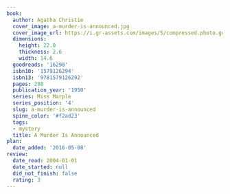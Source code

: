 ```yaml
---
book:
  author: Agatha Christie
  cover_image: a-murder-is-announced.jpg
  cover_image_url: https://i.gr-assets.com/images/S/compressed.photo.goodreads.com/books/1348508635l/16298.jpg
  dimensions:
    height: 22.0
    thickness: 2.6
    width: 14.6
  goodreads: '16298'
  isbn10: '1579126294'
  isbn13: '9781579126292'
  pages: 288
  publication_year: '1950'
  series: Miss Marple
  series_position: '4'
  slug: a-murder-is-announced
  spine_color: '#f2ad23'
  tags:
  - mystery
  title: A Murder Is Announced
plan:
  date_added: '2016-05-08'
review:
  date_read: 2004-01-01
  date_started: null
  did_not_finish: false
  rating: 3
---
```

